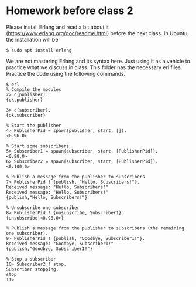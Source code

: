 # Homework before class 2
Please install Erlang and read a bit about it (https://www.erlang.org/doc/readme.html) before the next class.
In Ubuntu, the installation will be
````
$ sudo apt install erlang
````
We are not mastering Erlang and its syntax here. Just using it as a vehicle to practice what we discuss in class.
This folder has the necessary erl files. Practice the code using the following commands.

````
$ erl
% Compile the modules
2> c(publisher).
{ok,publisher}

3> c(subscriber).
{ok,subscriber}

% Start the publisher
4> PublisherPid = spawn(publisher, start, []).
<0.96.0>

% Start some subscribers
5> Subscriber1 = spawn(subscriber, start, [PublisherPid]).
<0.98.0>
6> Subscriber2 = spawn(subscriber, start, [PublisherPid]).
<0.100.0>

% Publish a message from the publisher to subscribers
7> PublisherPid ! {publish, "Hello, Subscribers!"}.
Received message: "Hello, Subscribers!"
Received message: "Hello, Subscribers!"
{publish,"Hello, Subscribers!"}

% Unsubscribe one subscriber
8> PublisherPid ! {unsubscribe, Subscriber1}.
{unsubscribe,<0.98.0>}

% Publish a message from the publisher to subscribers (the remaining one subscriber).
9> PublisherPid ! {publish, "Goodbye, Subscriber1!"}.
Received message: "Goodbye, Subscriber1!"
{publish,"Goodbye, Subscriber1!"}

% Stop a subscriber
10> Subscriber2 ! stop.
Subscriber stopping.
stop
11> 
````
